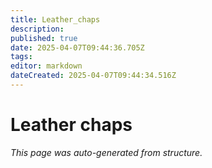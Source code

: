 ```yaml
---
title: Leather_chaps
description: 
published: true
date: 2025-04-07T09:44:36.705Z
tags: 
editor: markdown
dateCreated: 2025-04-07T09:44:34.516Z
---
```


# Leather chaps

*This page was auto-generated from structure.*
